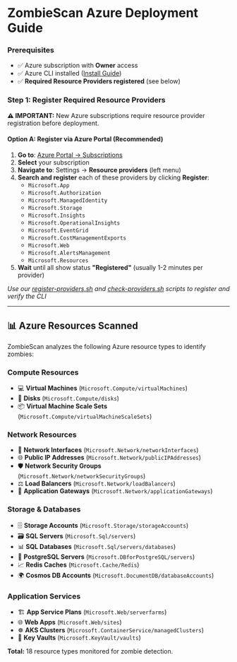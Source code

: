 # ZombieScan Azure Deployment Guide

### Prerequisites
- ✅ Azure subscription with **Owner** access
- ✅ Azure CLI installed ([Install Guide](https://docs.microsoft.com/cli/azure/install-azure-cli))
- ✅ **Required Resource Providers registered** (see below)

### Step 1: Register Required Resource Providers

**⚠️ IMPORTANT:** New Azure subscriptions require resource provider registration before deployment.

#### Option A: Register via Azure Portal (Recommended)

1. **Go to**: [Azure Portal → Subscriptions](https://portal.azure.com/#view/Microsoft_Azure_Billing/SubscriptionsBlade)
2. **Select** your subscription
3. **Navigate to**: Settings → **Resource providers** (left menu)
4. **Search and register** each of these providers by clicking **Register**:
   - `Microsoft.App`
   - `Microsoft.Authorization`
   - `Microsoft.ManagedIdentity`
   - `Microsoft.Storage`
   - `Microsoft.Insights`
   - `Microsoft.OperationalInsights`
   - `Microsoft.EventGrid`
   - `Microsoft.CostManagementExports`
   - `Microsoft.Web`
   - `Microsoft.AlertsManagement`
   - `Microsoft.Resources`
5. **Wait** until all show status **"Registered"** (usually 1-2 minutes per provider)

_Use our [register-providers.sh](register-providers.sh) and [check-providers.sh](check-providers.sh) scripts to register and verify the CLI_


---

## 📊 Azure Resources Scanned

ZombieScan analyzes the following Azure resource types to identify zombies:

### Compute Resources
- 💻 **Virtual Machines** (`Microsoft.Compute/virtualMachines`)
- 💾 **Disks** (`Microsoft.Compute/disks`)
- 📦 **Virtual Machine Scale Sets** (`Microsoft.Compute/virtualMachineScaleSets`)

### Network Resources
- 🔌 **Network Interfaces** (`Microsoft.Network/networkInterfaces`)
- 🌐 **Public IP Addresses** (`Microsoft.Network/publicIPAddresses`)
- 🛡️ **Network Security Groups** (`Microsoft.Network/networkSecurityGroups`)
- ⚖️ **Load Balancers** (`Microsoft.Network/loadBalancers`)
- 🚪 **Application Gateways** (`Microsoft.Network/applicationGateways`)

### Storage & Databases
- 🗄️ **Storage Accounts** (`Microsoft.Storage/storageAccounts`)
- 🗃️ **SQL Servers** (`Microsoft.Sql/servers`)
- 📊 **SQL Databases** (`Microsoft.Sql/servers/databases`)
- 🐘 **PostgreSQL Servers** (`Microsoft.DBforPostgreSQL/servers`)
- 📈 **Redis Caches** (`Microsoft.Cache/Redis`)
- 🌍 **Cosmos DB Accounts** (`Microsoft.DocumentDB/databaseAccounts`)

### Application Services
- 🏗️ **App Service Plans** (`Microsoft.Web/serverfarms`)
- 🌐 **Web Apps** (`Microsoft.Web/sites`)
- ☸️ **AKS Clusters** (`Microsoft.ContainerService/managedClusters`)
- 🔑 **Key Vaults** (`Microsoft.KeyVault/vaults`)

**Total:** 18 resource types monitored for zombie detection.
